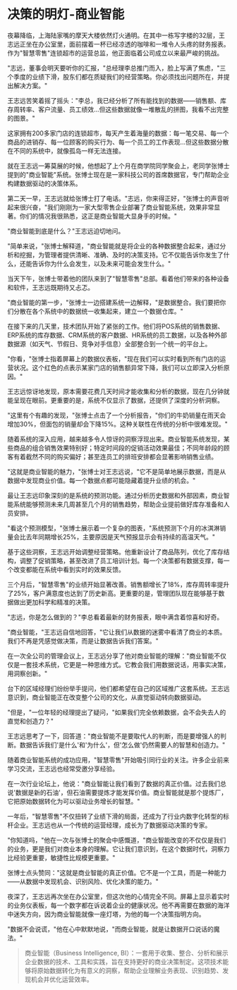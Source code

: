 # 决策的明灯-商业智能

夜幕降临，上海陆家嘴的摩天大楼依然灯火通明。在其中一栋写字楼的32层，王志远正坐在办公室里，面前摆着一杯已经凉透的咖啡和一堆令人头疼的财务报表。作为"智慧零售"连锁超市的运营总监，他正面临着公司成立以来最严峻的挑战。

"志远，董事会明天要听你的汇报，"总经理李总推门而入，脸上写满了焦虑，"三个季度的业绩下滑，股东们都在质疑我们的经营策略。你必须找出问题所在，并提出解决方案。"

王志远苦笑着摇了摇头："李总，我已经分析了所有能找到的数据——销售额、库存周转率、客户流量、员工绩效...但这些数据就像一堆散乱的拼图，我看不出完整的图景。"

这家拥有200多家门店的连锁超市，每天产生着海量的数据：每一笔交易、每一个商品的进销存、每一位顾客的购买行为、每一个员工的工作表现...但这些数据分散在不同的系统中，就像孤岛一样无法连接。

就在王志远一筹莫展的时候，他想起了上个月在商学院同学聚会上，老同学张博士提到的"商业智能"系统。张博士现在是一家科技公司的首席数据官，专门帮助企业构建数据驱动的决策体系。

第二天一早，王志远就给张博士打了电话。"志远，你来得正好，"张博士的声音听起来很兴奋，"我们刚刚为一家大型零售企业部署了商业智能系统，效果非常显著。你们的情况我很熟悉，这正是商业智能大显身手的时候。"

"商业智能到底是什么？"王志远迫切地问。

"简单来说，"张博士解释道，"商业智能就是将企业的各种数据整合起来，通过分析和挖掘，为管理者提供清晰、准确、及时的决策支持。它不仅能告诉你发生了什么，还能告诉你为什么会发生，以及未来可能会发生什么。"

当天下午，张博士带着他的团队来到了"智慧零售"总部。看着他们带来的各种设备和软件，王志远既期待又忐忑。

"商业智能的第一步，"张博士一边搭建系统一边解释，"是数据整合。我们要把你们分散在各个系统中的数据统一收集起来，建立一个数据仓库。"

在接下来的几天里，技术团队开始了紧张的工作。他们将POS系统的销售数据、ERP系统的库存数据、CRM系统的客户数据、HR系统的员工数据，以及各种外部数据源（如天气、节假日、竞争对手信息）全部整合到一个统一的平台上。

"你看，"张博士指着屏幕上的数据仪表板，"现在我们可以实时看到所有门店的运营状况。这个红色的点表示某家门店的销售额异常下降，我们可以立即深入分析原因。"

王志远惊讶地发现，原本需要花费几天时间才能收集和分析的数据，现在几分钟就能呈现在眼前。更重要的是，系统不仅显示了数据，还提供了深度的分析洞察。

"这里有个有趣的发现，"张博士点击了一个分析报告，"你们的牛奶销量在雨天会增加30%，但面包的销量却会下降15%。这种关联性在传统的分析中很难发现。"

随着系统的深入应用，越来越多令人惊讶的洞察浮现出来。商业智能系统发现，某些商品的组合销售效果特别好；特定时间段的促销活动效果最佳；不同年龄段的顾客有着截然不同的购买偏好；甚至连员工的排班安排都会显著影响销售业绩。

"这就是商业智能的魅力，"张博士对王志远说，"它不是简单地展示数据，而是从数据中发现商业价值。每一个数据点都可能隐藏着提升业绩的机会。"

最让王志远印象深刻的是系统的预测功能。通过分析历史数据和外部因素，商业智能系统能够预测未来几周甚至几个月的销售趋势，帮助企业提前做好库存准备和人员安排。

"看这个预测模型，"张博士展示着一个复杂的图表，"系统预测下个月的冰淇淋销量会比去年同期增长25%，主要原因是天气预报显示会有持续的高温天气。"

基于这些洞察，王志远开始调整经营策略。他重新设计了商品陈列，优化了库存结构，调整了促销策略，甚至改进了员工培训计划。每一个决策都有数据支撑，每一个改变都能在系统中看到实时的效果反馈。

三个月后，"智慧零售"的业绩开始显著改善。销售额增长了18%，库存周转率提升了25%，客户满意度也达到了历史新高。更重要的是，管理团队现在能够基于数据做出更加科学和精准的决策。

"志远，你是怎么做到的？"李总看着最新的财务报表，眼中满含着惊喜和好奇。

"商业智能，"王志远自信地回答，"它让我们从数据的迷雾中看清了商业的本质。我们不再是凭感觉做决策，而是让数据告诉我们答案。"

在一次全公司的管理会议上，王志远分享了他对商业智能的理解："商业智能不仅仅是一套技术系统，它更是一种思维方式。它教会我们用数据说话，用事实决策，用洞察创新。"

台下的区域经理们纷纷举手提问，他们都希望在自己的区域推广这套系统。王志远意识到，商业智能正在改变整个公司的文化，从直觉驱动转向数据驱动。

"但是，"一位年轻的经理提出了疑问，"如果我们完全依赖数据，会不会失去人的直觉和创造力？"

王志远思考了一下，回答道："商业智能不是要取代人的判断，而是要增强人的判断。数据告诉我们'是什么'和'为什么'，但'怎么做'仍然需要人的智慧和创造力。"

随着商业智能系统的成功应用，"智慧零售"开始吸引同行业的关注。许多企业前来学习交流，王志远也经常受邀分享经验。

在一次行业论坛上，他说："商业智能让我们看到了数据的真正价值。过去我们总说'数据是新的石油'，但石油需要提炼才能发挥价值。商业智能就是那个提炼厂，它把原始数据转化为可以驱动业务增长的智慧。"

一年后，"智慧零售"不仅扭转了业绩下滑的局面，还成为了行业内数字化转型的标杆企业。王志远也从一个传统的运营经理，成长为了数据驱动决策的专家。

"你知道吗，"他在一次与张博士的聚会中感慨道，"商业智能改变的不仅仅是我们的业务，更是我们对商业本身的理解。它让我们意识到，在这个数据时代，洞察力比经验更重要，敏捷性比规模更重要。"

张博士点头赞同："这就是商业智能的真正价值。它不是一个工具，而是一种能力——从数据中发现机会、识别风险、优化决策的能力。"

夜深了，王志远再次坐在办公室里，但这次他的心情完全不同。屏幕上显示着实时的业务仪表板，每一个数字都在诉说着企业的健康状况。他不再需要在数据的海洋中迷失方向，因为商业智能就像一座灯塔，为他的每一个决策指明方向。

"数据不会说谎，"他在心中默默地说，"而商业智能，就是让数据开口说话的魔法。"

> 商业智能（Business Intelligence, BI）：一套用于收集、整合、分析和展示企业数据的技术、工具和实践，旨在支持更好的商业决策制定。这项技术能够将原始数据转化为有意义的洞察，帮助企业理解业务表现、识别趋势、发现机会并优化运营效率。 